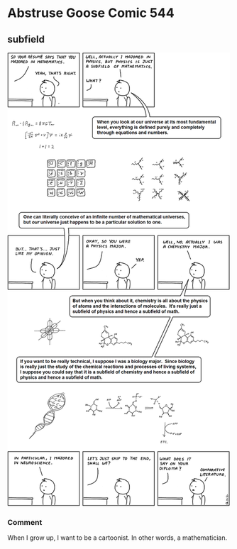 # Abstruse Goose Comic 544
## subfield

![image](comics/nontrivial_subfield.png)
### Comment
When I grow up, I want to be a cartoonist. In other words, a mathematician.
